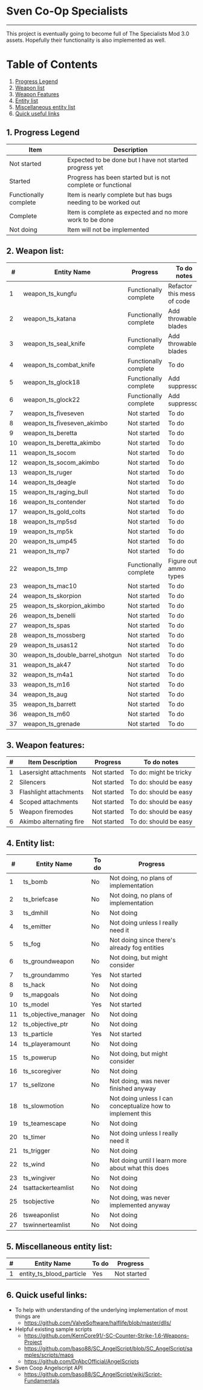 # Sven Co-Op Specialists

***

This project is eventually going to become full of The Specialists Mod 3.0 assets.
Hopefully their functionality is also implemented as well.

# Table of Contents
1. [Progress Legend](#progresslegend)
2. [Weapon list](#weaponlist)
3. [Weapon Features](#weaponfeatures)
4. [Entity list](#entitylist)
5. [Miscellaneous entity list](#miscellaneousentitylist)
6. [Quick useful links](#quickusefullinks)

<a name="progresslegend"></a>
## 1. Progress Legend
| Item                  | Description                                                   |
| --------------------- | ------------------------------------------------------------- |
| Not started           | Expected to be done but I have not started progress yet       |
| Started               | Progress has been started but is not complete or functional   |
| Functionally complete | Item is nearly complete but has bugs needing to be worked out |
| Complete              | Item is complete as expected and no more work to be done      |
| Not doing             | Item will not be implemented                                  |

<a name="weaponlist"></a>
## 2. Weapon list:
| \# | Entity Name                      | Progress              | To do notes                   |
| -- | -------------------------------- | --------------------- | ----------------------------- |
| 1  | weapon_ts_kungfu                 | Functionally complete | Refactor this mess of code    |
| 2  | weapon_ts_katana                 | Functionally complete | Add throwable blades          |
| 3  | weapon_ts_seal_knife             | Functionally complete | Add throwable blades          |
| 4  | weapon_ts_combat_knife           | Functionally complete | To do                         |
| 5  | weapon_ts_glock18                | Functionally complete | Add suppressor                |
| 6  | weapon_ts_glock22                | Functionally complete | Add suppressor                |
| 7  | weapon_ts_fiveseven              | Not started           | To do                         |
| 8  | weapon_ts_fiveseven_akimbo       | Not started           | To do                         |
| 9  | weapon_ts_beretta                | Not started           | To do                         |
| 10 | weapon_ts_beretta_akimbo         | Not started           | To do                         |
| 11 | weapon_ts_socom                  | Not started           | To do                         |
| 12 | weapon_ts_socom_akimbo           | Not started           | To do                         |
| 13 | weapon_ts_ruger                  | Not started           | To do                         |
| 14 | weapon_ts_deagle                 | Not started           | To do                         |
| 15 | weapon_ts_raging_bull            | Not started           | To do                         |
| 16 | weapon_ts_contender              | Not started           | To do                         |
| 17 | weapon_ts_gold_colts             | Not started           | To do                         |
| 18 | weapon_ts_mp5sd                  | Not started           | To do                         |
| 19 | weapon_ts_mp5k                   | Not started           | To do                         |
| 20 | weapon_ts_ump45                  | Not started           | To do                         |
| 21 | weapon_ts_mp7                    | Not started           | To do                         |
| 22 | weapon_ts_tmp                    | Functionally complete | Figure out ammo types         |
| 23 | weapon_ts_mac10                  | Not started           | To do                         |
| 24 | weapon_ts_skorpion               | Not started           | To do                         |
| 25 | weapon_ts_skorpion_akimbo        | Not started           | To do                         |
| 26 | weapon_ts_benelli                | Not started           | To do                         |
| 27 | weapon_ts_spas                   | Not started           | To do                         |
| 28 | weapon_ts_mossberg               | Not started           | To do                         |
| 29 | weapon_ts_usas12                 | Not started           | To do                         |
| 30 | weapon_ts_double_barrel_shotgun  | Not started           | To do                         |
| 31 | weapon_ts_ak47                   | Not started           | To do                         |
| 32 | weapon_ts_m4a1                   | Not started           | To do                         |
| 33 | weapon_ts_m16                    | Not started           | To do                         |
| 34 | weapon_ts_aug                    | Not started           | To do                         |
| 35 | weapon_ts_barrett                | Not started           | To do                         |
| 36 | weapon_ts_m60                    | Not started           | To do                         |
| 37 | weapon_ts_grenade                | Not started           | To do                         |

<a name="weaponfeatures"></a>
## 3. Weapon features:
| \# | Item Description                 | Progress              | To do notes                   |
| -- | -------------------------------- | --------------------- | ----------------------------- |
| 1  | Lasersight attachments           | Not started           | To do: might be tricky        |
| 2  | Silencers                        | Not started           | To do: should be easy         |
| 3  | Flashlight attachments           | Not started           | To do: should be easy         |
| 4  | Scoped attachments               | Not started           | To do: should be easy         |
| 5  | Weapon firemodes                 | Not started           | To do: should be easy         |
| 6  | Akimbo alternating fire          | Not started           | To do: should be easy         |

<a name="entitylist"></a>
## 4. Entity list:
| \# | Entity Name                      | To do | Progress                                                      |
| -- | -------------------------------- | ----- | ------------------------------------------------------------- |
| 1  | ts_bomb                          | No    | Not doing, no plans of implementation                         |
| 2  | ts_briefcase                     | No    | Not doing, no plans of implementation                         |
| 3  | ts_dmhill                        | No    | Not doing                                                     |
| 4  | ts_emitter                       | No    | Not doing unless I really need it                             |
| 5  | ts_fog                           | No    | Not doing since there's already fog entities                  |
| 6  | ts_groundweapon                  | No    | Not doing, but might consider                                 |
| 7  | ts_groundammo                    | Yes   | Not started                                                   |
| 8  | ts_hack                          | No    | Not doing                                                     |
| 9  | ts_mapgoals                      | No    | Not doing                                                     |
| 10 | ts_model                         | Yes   | Not started                                                   |
| 11 | ts_objective_manager             | No    | Not doing                                                     |
| 12 | ts_objective_ptr                 | No    | Not doing                                                     |
| 13 | ts_particle                      | Yes   | Not started                                                   |
| 14 | ts_playeramount                  | No    | Not doing                                                     |
| 15 | ts_powerup                       | No    | Not doing, but might consider                                 |
| 16 | ts_scoregiver                    | No    | Not doing                                                     |
| 17 | ts_sellzone                      | No    | Not doing, was never finished anyway                          |
| 18 | ts_slowmotion                    | No    | Not doing unless I can conceptualize how to implement this    |
| 19 | ts_teamescape                    | No    | Not doing                                                     |
| 20 | ts_timer                         | No    | Not doing unless I really need it                             |
| 21 | ts_trigger                       | No    | Not doing                                                     |
| 22 | ts_wind                          | No    | Not doing until I learn more about what this does             |
| 23 | ts_wingiver                      | No    | Not doing                                                     |
| 24 | tsattackerteamlist               | No    | Not doing                                                     |
| 25 | tsobjective                      | No    | Not doing, was never implemented anyway                       |
| 26 | tsweaponlist                     | No    | Not doing                                                     |
| 27 | tswinnerteamlist                 | No    | Not doing                                                     |

<a name="miscellaneousentitylist"></a>
## 5. Miscellaneous entity list:
| \# | Entity Name                      | To do | Progress                                                      |
| -- | -------------------------------- | ----- | ------------- |
| 1  | entity_ts_blood_particle         | Yes   | Not started   |

<a name="quickusefullinks"></a>
## 6. Quick useful links:
- To help with understanding of the underlying implementation of most things are
    - https://github.com/ValveSoftware/halflife/blob/master/dlls/
- Helpful existing sample scripts
    - https://github.com/KernCore91/-SC-Counter-Strike-1.6-Weapons-Project
    - https://github.com/baso88/SC_AngelScript/blob/SC_AngelScript/samples/scripts/maps
    - https://github.com/DrAbcOfficial/AngelScripts
- Sven Coop Angelscript API
    - https://github.com/baso88/SC_AngelScript/wiki/Script-Fundamentals

